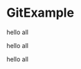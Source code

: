 # GitExample

<html>
 <head>
  <title> New Document </title>
 </head>
<body>
    <p>hello all</p>
	  <p>hello all</p>
	  <p>hello all</p>
 </body>
</html>
